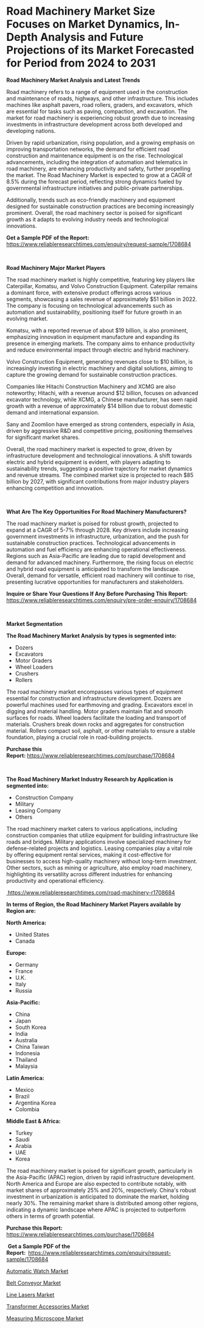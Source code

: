 <p><h1>Road Machinery Market Size Focuses on Market Dynamics, In-Depth Analysis and Future Projections of its Market Forecasted for Period from 2024 to 2031</h1></p><p><strong>Road Machinery Market Analysis and Latest Trends</strong></p>
<p><p>Road machinery refers to a range of equipment used in the construction and maintenance of roads, highways, and other infrastructure. This includes machines like asphalt pavers, road rollers, graders, and excavators, which are essential for tasks such as paving, compaction, and excavation. The market for road machinery is experiencing robust growth due to increasing investments in infrastructure development across both developed and developing nations.</p><p>Driven by rapid urbanization, rising population, and a growing emphasis on improving transportation networks, the demand for efficient road construction and maintenance equipment is on the rise. Technological advancements, including the integration of automation and telematics in road machinery, are enhancing productivity and safety, further propelling the market. The Road Machinery Market is expected to grow at a CAGR of 8.5% during the forecast period, reflecting strong dynamics fueled by governmental infrastructure initiatives and public-private partnerships.</p><p>Additionally, trends such as eco-friendly machinery and equipment designed for sustainable construction practices are becoming increasingly prominent. Overall, the road machinery sector is poised for significant growth as it adapts to evolving industry needs and technological innovations.</p></p>
<p><strong>Get a Sample PDF of the Report:&nbsp;</strong> <a href="https://www.reliableresearchtimes.com/enquiry/request-sample/1708684?utm_campaign=1602&utm_medium=2&utm_source=Github&utm_content=ia&utm_term=21102024&utm_id=road-machinery">https://www.reliableresearchtimes.com/enquiry/request-sample/1708684</a></p>
<p>&nbsp;</p>
<p><strong>Road Machinery Major Market Players</strong></p>
<p><p>The road machinery market is highly competitive, featuring key players like Caterpillar, Komatsu, and Volvo Construction Equipment. Caterpillar remains a dominant force, with extensive product offerings across various segments, showcasing a sales revenue of approximately $51 billion in 2022. The company is focusing on technological advancements such as automation and sustainability, positioning itself for future growth in an evolving market.</p><p>Komatsu, with a reported revenue of about $19 billion, is also prominent, emphasizing innovation in equipment manufacture and expanding its presence in emerging markets. The company aims to enhance productivity and reduce environmental impact through electric and hybrid machinery.</p><p>Volvo Construction Equipment, generating revenues close to $10 billion, is increasingly investing in electric machinery and digital solutions, aiming to capture the growing demand for sustainable construction practices. </p><p>Companies like Hitachi Construction Machinery and XCMG are also noteworthy; Hitachi, with a revenue around $12 billion, focuses on advanced excavator technology, while XCMG, a Chinese manufacturer, has seen rapid growth with a revenue of approximately $14 billion due to robust domestic demand and international expansion.</p><p>Sany and Zoomlion have emerged as strong contenders, especially in Asia, driven by aggressive R&D and competitive pricing, positioning themselves for significant market shares.</p><p>Overall, the road machinery market is expected to grow, driven by infrastructure development and technological innovations. A shift towards electric and hybrid equipment is evident, with players adapting to sustainability trends, suggesting a positive trajectory for market dynamics and revenue streams. The combined market size is projected to reach $85 billion by 2027, with significant contributions from major industry players enhancing competition and innovation.</p></p>
<p>&nbsp;</p>
<p><strong>What Are The Key Opportunities For Road Machinery Manufacturers?</strong></p>
<p><p>The road machinery market is poised for robust growth, projected to expand at a CAGR of 5-7% through 2028. Key drivers include increasing government investments in infrastructure, urbanization, and the push for sustainable construction practices. Technological advancements in automation and fuel efficiency are enhancing operational effectiveness. Regions such as Asia-Pacific are leading due to rapid development and demand for advanced machinery. Furthermore, the rising focus on electric and hybrid road equipment is anticipated to transform the landscape. Overall, demand for versatile, efficient road machinery will continue to rise, presenting lucrative opportunities for manufacturers and stakeholders.</p></p>
<p><strong>Inquire or Share Your Questions If Any Before Purchasing This Report:</strong> <a href="https://www.reliableresearchtimes.com/enquiry/pre-order-enquiry/1708684?utm_campaign=1602&utm_medium=2&utm_source=Github&utm_content=ia&utm_term=21102024&utm_id=road-machinery">https://www.reliableresearchtimes.com/enquiry/pre-order-enquiry/1708684</a></p>
<p>&nbsp;</p>
<p><strong>Market Segmentation</strong></p>
<p><strong>The Road Machinery Market Analysis by types is segmented into:</strong></p>
<p><ul><li>Dozers</li><li>Excavators</li><li>Motor Graders</li><li>Wheel Loaders</li><li>Crushers</li><li>Rollers</li></ul></p>
<p><p>The road machinery market encompasses various types of equipment essential for construction and infrastructure development. Dozers are powerful machines used for earthmoving and grading. Excavators excel in digging and material handling. Motor graders maintain flat and smooth surfaces for roads. Wheel loaders facilitate the loading and transport of materials. Crushers break down rocks and aggregates for construction material. Rollers compact soil, asphalt, or other materials to ensure a stable foundation, playing a crucial role in road-building projects.</p></p>
<p><strong>Purchase this Report:&nbsp;</strong><a href="https://www.reliableresearchtimes.com/purchase/1708684?utm_campaign=1602&utm_medium=2&utm_source=Github&utm_content=ia&utm_term=21102024&utm_id=road-machinery">https://www.reliableresearchtimes.com/purchase/1708684</a></p>
<p>&nbsp;</p>
<p><strong>The Road Machinery Market Industry Research by Application is segmented into:</strong></p>
<p><ul><li>Construction Company</li><li>Military</li><li>Leasing Company</li><li>Others</li></ul></p>
<p><p>The road machinery market caters to various applications, including construction companies that utilize equipment for building infrastructure like roads and bridges. Military applications involve specialized machinery for defense-related projects and logistics. Leasing companies play a vital role by offering equipment rental services, making it cost-effective for businesses to access high-quality machinery without long-term investment. Other sectors, such as mining or agriculture, also employ road machinery, highlighting its versatility across different industries for enhancing productivity and operational efficiency.</p></p>
<p><a href="https://www.reliableresearchtimes.com/road-machinery-r1708684?utm_campaign=1602&utm_medium=2&utm_source=Github&utm_content=ia&utm_term=21102024&utm_id=road-machinery">&nbsp;https://www.reliableresearchtimes.com/road-machinery-r1708684</a></p>
<p><strong>In terms of Region, the Road Machinery Market Players available by Region are:</strong></p>
<p>
    <p> <strong> North America: </strong>
        <ul>
            <li>United States</li>
            <li>Canada</li>
        </ul>
        </p> 
    <p> <strong> Europe: </strong>
        <ul>
            <li>Germany</li>
            <li>France</li>
            <li>U.K.</li>
            <li>Italy</li>
            <li>Russia</li>
        </ul>
        </p> 
    <p> <strong> Asia-Pacific: </strong>
        <ul>
            <li>China</li>
            <li>Japan</li>
            <li>South Korea</li>
            <li>India</li>
            <li>Australia</li>
            <li>China Taiwan</li>
            <li>Indonesia</li>
            <li>Thailand</li>
            <li>Malaysia</li>
        </ul>
        </p> 
    <p> <strong> Latin America: </strong>
        <ul>
            <li>Mexico</li>
            <li>Brazil</li>
            <li>Argentina Korea</li>
            <li>Colombia</li>
        </ul>
        </p> 
    <p> <strong> Middle East & Africa: </strong>
        <ul>
            <li>Turkey</li>
            <li>Saudi</li>
            <li>Arabia</li>
            <li>UAE</li>
            <li>Korea</li>
        </ul>
    </p>
    </p>
<p><p>The road machinery market is poised for significant growth, particularly in the Asia-Pacific (APAC) region, driven by rapid infrastructure development. North America and Europe are also expected to contribute notably, with market shares of approximately 25% and 20%, respectively. China's robust investment in urbanization is anticipated to dominate the market, holding nearly 30%. The remaining market share is distributed among other regions, indicating a dynamic landscape where APAC is projected to outperform others in terms of growth potential.</p></p>
<p><strong>Purchase this Report: </strong><a href="https://www.reliableresearchtimes.com/purchase/1708684?utm_campaign=1602&utm_medium=2&utm_source=Github&utm_content=ia&utm_term=21102024&utm_id=road-machinery">https://www.reliableresearchtimes.com/purchase/1708684</a></p>
<p>&nbsp;<strong>Get a Sample PDF of the Report:&nbsp;&nbsp;</strong><a href="https://www.reliableresearchtimes.com/enquiry/request-sample/1708684?utm_campaign=1602&utm_medium=2&utm_source=Github&utm_content=ia&utm_term=21102024&utm_id=road-machinery">https://www.reliableresearchtimes.com/enquiry/request-sample/1708684</a></p>
<p><strong></strong></p>
<p><p><a href="https://www.linkedin.com/pulse/comprehensive-automatic-watch-market-report-segmentation-vuirf?utm_campaign=1602&utm_medium=2&utm_source=Github&utm_content=ia&utm_term=21102024&utm_id=road-machinery">Automatic Watch Market</a></p><p><a href="https://www.linkedin.com/pulse/belt-conveyor-market-regional-outlook-competition-2024-2031-s6jsf?utm_campaign=1602&utm_medium=2&utm_source=Github&utm_content=ia&utm_term=21102024&utm_id=road-machinery">Belt Conveyor Market</a></p><p><a href="https://www.linkedin.com/pulse/line-lasers-market-navigating-challenges-unlocking-potential-delof?utm_campaign=1602&utm_medium=2&utm_source=Github&utm_content=ia&utm_term=21102024&utm_id=road-machinery">Line Lasers Market</a></p><p><a href="https://www.linkedin.com/pulse/transformer-accessories-market-industry-landscape-growth-0rnjf?utm_campaign=1602&utm_medium=2&utm_source=Github&utm_content=ia&utm_term=21102024&utm_id=road-machinery">Transformer Accessories Market</a></p><p><a href="https://www.linkedin.com/pulse/global-measuring-microscope-118-cagr-forecast-2024-2031-ij1ff?utm_campaign=1602&utm_medium=2&utm_source=Github&utm_content=ia&utm_term=21102024&utm_id=road-machinery">Measuring Microscope Market</a></p></p>